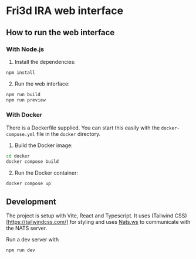 # Fri3d IRA web interface

## How to run the web interface

### With Node.js

1. Install the dependencies:

```bash
npm install
```

2. Run the web interface:

```bash
npm run build
npm run preview
```

### With Docker

There is a Dockerfile supplied. You can start this easily with the `docker-compose.yml` file in the `docker` directory.

1. Build the Docker image:

```bash
cd docker
docker compose build
```

2. Run the Docker container:

```bash
docker compose up
```

## Development

The project is setup with Vite, React and Typescript. It uses (Tailwind CSS)[https://tailwindcss.com/] for styling and uses [Nats.ws](https://github.com/nats-io/nats.ws) to communicate with the NATS server.

Run a dev server with

```bash
npm run dev
```
